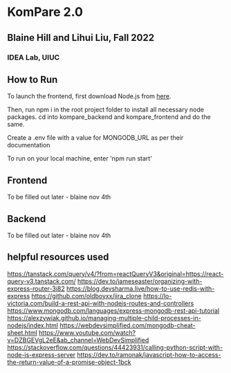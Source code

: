 # KomPare 2.0
## Blaine Hill and Lihui Liu, Fall 2022
### IDEA Lab, UIUC

## How to Run

To launch the frontend, first download Node.js from [here](https://nodejs.org/en/download/).

Then, run npm i in the root project folder to install all necessary node packages. cd into kompare_backend and kompare_frontend and do the same.

Create a .env file with a value for MONGODB_URL as per their documentation

To run on your local machine, enter 'npm run start'

## Frontend

To be filled out later - blaine nov 4th

## Backend

To be filled out later - blaine nov 4th

## helpful resources used
https://tanstack.com/query/v4/?from=reactQueryV3&original=https://react-query-v3.tanstack.com/
https://dev.to/jameseaster/organizing-with-express-router-3i82
https://blog.devsharma.live/how-to-use-redis-with-express
https://github.com/oldboyxx/jira_clone
https://lo-victoria.com/build-a-rest-api-with-nodejs-routes-and-controllers
https://www.mongodb.com/languages/express-mongodb-rest-api-tutorial
https://alexzywiak.github.io/managing-multiple-child-processes-in-nodejs/index.html
https://webdevsimplified.com/mongodb-cheat-sheet.html
https://www.youtube.com/watch?v=DZBGEVgL2eE&ab_channel=WebDevSimplified
https://stackoverflow.com/questions/44423931/calling-python-script-with-node-js-express-server
https://dev.to/ramonak/javascript-how-to-access-the-return-value-of-a-promise-object-1bck